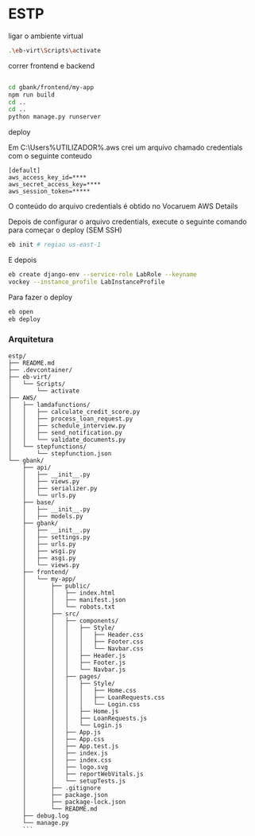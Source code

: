 # ESTP

ligar o ambiente virtual

```bash
.\eb-virt\Scripts\activate   
```

correr frontend e backend

```bash

cd gbank/frontend/my-app
npm run build
cd ..
cd ..
python manage.py runserver
```

deploy

Em C:\Users\%UTILIZADOR%\.aws crei um arquivo chamado credentials com o seguinte conteudo

```plaintext
[default]
aws_access_key_id=****
aws_secret_access_key=****
aws_session_token=*****
```

O conteúdo do arquivo credentials é obtido no Vocaruem AWS Details

Depois de configurar o arquivo credentials, execute o seguinte comando para começar o deploy (SEM SSH)

```bash
eb init # regiao us-east-1
```

E depois

```bash
eb create django-env --service-role LabRole --keyname
vockey --instance_profile LabInstanceProfile
```

Para fazer o deploy

```bash
eb open
eb deploy
```

### Arquitetura

```plaintext
estp/
├── README.md
├── .devcontainer/
├── eb-virt/
│   └── Scripts/
│       └── activate
├── AWS/
│   ├── lamdafunctions/
│   │   ├── calculate_credit_score.py
│   │   ├── process_loan_request.py
│   │   ├── schedule_interview.py
│   │   ├── send_notification.py
│   │   └── validate_documents.py
│   └── stepfunctions/
│       └── stepfunction.json
└── gbank/
    ├── api/
    │   ├── __init__.py
    │   ├── views.py
    │   ├── serializer.py
    │   └── urls.py
    ├── base/
    │   ├── __init__.py
    │   ├── models.py
    ├── gbank/
    │   ├── __init__.py
    │   ├── settings.py
    │   ├── urls.py
    │   ├── wsgi.py
    │   ├── asgi.py
    │   └── views.py
    ├── frontend/
    │   └── my-app/
    │       ├── public/
    │       │   ├── index.html
    │       │   ├── manifest.json
    │       │   └── robots.txt
    │       ├── src/
    │       │   ├── components/
    │       │   │   ├── Style/
    │       │   │   │   ├── Header.css
    │       │   │   │   ├── Footer.css
    │       │   │   │   └── Navbar.css
    │       │   │   ├── Header.js
    │       │   │   ├── Footer.js
    │       │   │   └── Navbar.js
    │       │   ├── pages/
    │       │   │   ├── Style/
    │       │   │   │   ├── Home.css
    │       │   │   │   ├── LoanRequests.css
    │       │   │   │   └── Login.css
    │       │   │   ├── Home.js
    │       │   │   ├── LoanRequests.js
    │       │   │   └── Login.js
    │       │   ├── App.js
    │       │   ├── App.css
    │       │   ├── App.test.js
    │       │   ├── index.js
    │       │   ├── index.css
    │       │   ├── logo.svg
    │       │   ├── reportWebVitals.js
    │       │   └── setupTests.js
    │       ├── .gitignore
    │       ├── package.json
    │       ├── package-lock.json
    │       └── README.md
    ├── debug.log
    └── manage.py
    ```